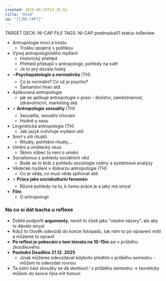 ```yaml
---
created: 2025-09-25T14:36:51
title: "Úvod"
up: "[[📖NI-CAP]]"
---
```


TARGET DECK: NI-CAP
FILE TAGS: NI-CAP prednaska01 status-toReview

- Antropologie moci a trestu
	- Trošku spojený s politikou
- Vývoj antropologického myšlení
	- Historický přehled
	- Přehled přístupů v antropologii, pohledy na svět
	- Je to prý docela hutný
- ⭐**Psychopatologie a normativita** (TH)
	- Co je normální? Co už je psycho?
	- Šamanství lmao atd.
- Aplikovaná antropologie
	- jak se aplikuje antropologie v praxi - školství, zaměstnanost, zdravotnictví, marketing atd.
- ⭐ **Antropologie sexuality** (TH)
	- Sexualita, sexuální chování
	- Hodně o sexu
- Lingvistická antropologie (TH)
	- Jak jazyk ovlivňuje myšlení atd.
- Smrt v síti rituálů
	- Rituály, pohřební rituály,...
- Umění a umělecký vkus
	- Skoro vůbec to není o umění
- Socialismus z pohledu sociálních věd
	- Bude se to brát z pohledu sociologie rodiny a systémové analýzy
- Vědecké myšlení v diskurzu antropologie (TH)
	- Co je věda, co musí věda splňovat atd.
- ⭐ **Práce jako sociokulturní fenomén**
	- Různé pohledy na to, k čemu práce je a jaký má smysl
- **Film**
	- O antropologii

### Na co si dát bacha u reflexe
- Dobře podpořit **argumenty**, nemít to čistě jako "vlastní názory", ale aby to dávalo smysl
- Když to člověk odevzdá do konce listopadu, tak nám to po opravení vrátí a můžeme to opravit
- **Po reflexi je pokecání o tom tématu na 10-15m** asi v průběhu zkouškového
- **Poslední Deadline 21.12. 2025**
	- Jinak můžeme odevzdávat kdykoliv předtím v průběhu semestru - můžem to odevzdat rovnou
- Ta ústní část zkoušky se dá domluvit i v průběhu semestru -> teoreticky můžem do konce října mít hotovo
